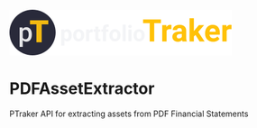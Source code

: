#### ![Portfolio Traker](/src/v1/public/PTracker_01.png "portfolioTraker Logo")

# PDFAssetExtractor

PTraker API for extracting assets from PDF Financial Statements
